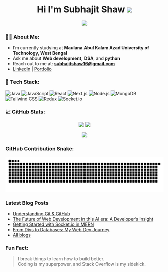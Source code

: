 <h1 align="center">
  Hi I'm Subhajit Shaw
  <img src="https://media.giphy.com/media/hvRJCLFzcasrR4ia7z/giphy.gif" width="35" />
</h1>

<p align="center">
  <a href="https://github.com/lucifer-990"><img src="https://readme-typing-svg.herokuapp.com?font=Fira+Code&weight=500&size=24&duration=3000&pause=1000&color=00FFBF&center=true&vCenter=true&width=500&lines=Full-Stack+Developer;MERN+Stack+Enthusiast;Open+Source+Contributor;Lifelong+Learner"></a>
</p>


### 🧑‍💻 About Me:
-  I’m currently studying at **Maulana Abul Kalam Azad University of Technology, West Bengal** 
-  Ask me about **Web development**, **DSA**, and **python**  
-  Reach out to me at: **subhajitshaw16@gmail.com**  
-  [LinkedIn](https://linkedin.com/in/subhajit-shaw-56610b208) | [Portfolio](https://portfolio-bay-one-88.vercel.app)


### 🚀 Tech Stack:
![Java](https://img.shields.io/badge/-Java-black?style=for-the-badge&logo=java)
![JavaScript](https://img.shields.io/badge/-JavaScript-black?style=for-the-badge&logo=javascript)
![React](https://img.shields.io/badge/-React-black?style=for-the-badge&logo=react)
![Next.js](https://img.shields.io/badge/-Next.js-black?style=for-the-badge&logo=next.js)
![Node.js](https://img.shields.io/badge/-Node.js-black?style=for-the-badge&logo=node.js)
![MongoDB](https://img.shields.io/badge/-MongoDB-black?style=for-the-badge&logo=mongodb)
![Tailwind CSS](https://img.shields.io/badge/-Tailwind%20CSS-black?style=for-the-badge&logo=tailwind-css)
![Redux](https://img.shields.io/badge/-Redux-black?style=for-the-badge&logo=redux)
![Socket.io](https://img.shields.io/badge/-Socket.io-black?style=for-the-badge&logo=socket.io)


### 📈 GitHub Stats:

<p align="center">
  <img src="https://github-readme-stats.vercel.app/api?username=lucifer-990&show_icons=true&theme=tokyonight" width="47%" />
  <img src="https://github-readme-streak-stats.herokuapp.com?user=lucifer-990&theme=tokyonight&hide_border=true" width="47%" />
</p>

<p align="center">
  <img src="https://github-readme-stats.vercel.app/api/top-langs/?username=lucifer-990&layout=compact&theme=tokyonight" width="47%" />
</p>


###  GitHub Contribution Snake:
<p align="center">
  <img src="https://github.com/lucifer-990/lucifer-990/blob/output/github-contribution-grid-snake.svg" />
</p>

###  Latest Blog Posts

-  [Understanding Git & GitHub](https://portfolio-bay-one-88.vercel.app/686f6e9ad274318bf56be00a)
-  [The Future of Web Development in this AI era: A Developer’s Insight](https://portfolio-bay-one-88.vercel.app/686f6e6ea203058de68c9166)
-  [Getting Started with Socket.io in MERN](https://yourblogsite.com/blog/socket-io-setup)
-  [From Divs to Databases: My Web Dev Journey](https://portfolio-bay-one-88.vercel.app/686f4f5fbb1565dd3b42251a)
-  [All blogs](https://portfolio-bay-one-88.vercel.app/#blog)




###  Fun Fact:
>  I break things to learn how to build better.  
>  Coding is my superpower, and Stack Overflow is my sidekick.



